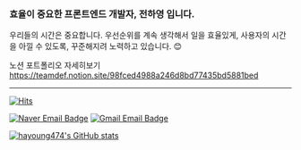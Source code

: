 ### 효율이 중요한 프론트엔드 개발자, 전하영 입니다. 

우리들의 시간은 중요합니다. 우선순위를 계속 생각해서 일을 효율있게, 사용자의 시간을 아낄 수 있도록,
꾸준해지려 노력하고 있습니다. 😊

노션 포트폴리오 자세히보기 https://teamdef.notion.site/98fced4988a246d8bd77435bd5881bed

---------------------------------------------

[![Hits](https://hits.seeyoufarm.com/api/count/incr/badge.svg?url=https%3A%2F%2Fgithub.com%2Fhayoung474%2Fhayoung474%2F&count_bg=%23FFEE8F&title_bg=%23FFD03B&icon=github.svg&icon_color=%23FFFFFF&title=hits&edge_flat=true)](https://hits.seeyoufarm.com)


<div align=left>

    
[![Naver Email Badge](https://img.shields.io/badge/jhy901@naver.com-03C75A?style=flat-square&logo=Naver&logoColor=white)](mailto:jhy901@naver.com)  [![Gmail Email Badge](https://img.shields.io/badge/hayoung474@gmail.com-EA4335?style=flat-square&logo=Gmail&logoColor=white)](mailto:hayoung474@gmail.com)  
</div>

[![hayoung474's GitHub stats](https://github-readme-stats.vercel.app/api?username=hayoung474)](https://github.com/anuraghazra/github-readme-stats)
